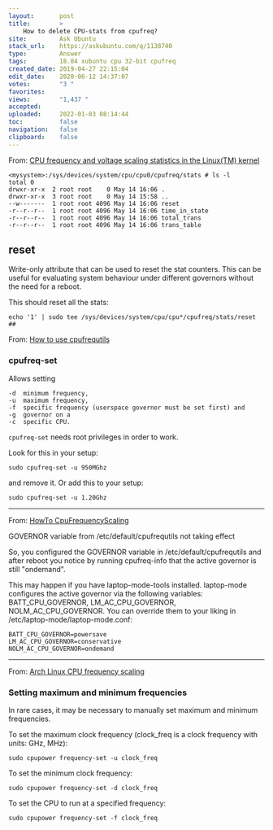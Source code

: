 ```yaml
---
layout:       post
title:        >
    How to delete CPU-stats from cpufreq?
site:         Ask Ubuntu
stack_url:    https://askubuntu.com/q/1138740
type:         Answer
tags:         18.04 xubuntu cpu 32-bit cpufreq
created_date: 2019-04-27 22:15:04
edit_date:    2020-06-12 14:37:07
votes:        "3 "
favorites:    
views:        "1,437 "
accepted:     
uploaded:     2022-01-03 08:14:44
toc:          false
navigation:   false
clipboard:    false
---
```


From: [CPU frequency and voltage scaling statistics in the Linux(TM) kernel][1]

``` 
<mysystem>:/sys/devices/system/cpu/cpu0/cpufreq/stats # ls -l
total 0
drwxr-xr-x  2 root root    0 May 14 16:06 .
drwxr-xr-x  3 root root    0 May 14 15:58 ..
--w-------  1 root root 4096 May 14 16:06 reset
-r--r--r--  1 root root 4096 May 14 16:06 time_in_state
-r--r--r--  1 root root 4096 May 14 16:06 total_trans
-r--r--r--  1 root root 4096 May 14 16:06 trans_table

```


## reset

Write-only attribute that can be used to reset the stat counters. This can be
useful for evaluating system behaviour under different governors without the
need for a reboot.

This should reset all the stats:

``` 
echo '1' | sudo tee /sys/devices/system/cpu/cpu*/cpufreq/stats/reset
## 
```




From: [How to use cpufrequtils][2]

### cpufreq-set

Allows setting

``` 
-d  minimum frequency,
-u  maximum frequency,
-f  specific frequency (userspace governor must be set first) and
-g  governor on a
-c  specific CPU.

```

`cpufreq-set` needs root privileges in order to work. 

Look for this in your setup:

``` 
sudo cpufreq-set -u 950MGhz

```

and remove it. Or add this to your setup:

``` 
sudo cpufreq-set -u 1.20Ghz

```


----------


From: [HowTo CpuFrequencyScaling][3] 

GOVERNOR variable from /etc/default/cpufrequtils not taking effect

So, you configured the GOVERNOR variable in /etc/default/cpufrequtils and after reboot you notice by running cpufreq-info that the active governor is still "ondemand".

This may happen if you have laptop-mode-tools installed. laptop-mode configures the active governor via the following variables: BATT_CPU_GOVERNOR, LM_AC_CPU_GOVERNOR, NOLM_AC_CPU_GOVERNOR. You can override them to your liking in /etc/laptop-mode/laptop-mode.conf:

``` 
BATT_CPU_GOVERNOR=powersave
LM_AC_CPU_GOVERNOR=conservative
NOLM_AC_CPU_GOVERNOR=ondemand

```


----------

From: [Arch Linux CPU frequency scaling][4]

### Setting maximum and minimum frequencies

In rare cases, it may be necessary to manually set maximum and minimum frequencies.

To set the maximum clock frequency (clock_freq is a clock frequency with units: GHz, MHz):

``` 
sudo cpupower frequency-set -u clock_freq

```

To set the minimum clock frequency:

``` 
sudo cpupower frequency-set -d clock_freq

```

To set the CPU to run at a specified frequency:

``` 
sudo cpupower frequency-set -f clock_freq

```


  [1]: https://www.kernel.org/doc/Documentation/cpu-freq/cpufreq-stats.txt
  [2]: http://www.thinkwiki.org/wiki/How_to_use_cpufrequtils#cpufreq-set
  [3]: https://wiki.debian.org/HowTo/CpuFrequencyScaling#Configuration
  [4]: https://wiki.archlinux.org/index.php/CPU_frequency_scaling#Setting_maximum_and_minimum_frequencies
